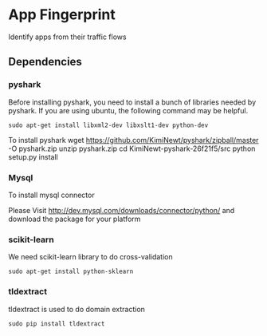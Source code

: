 # App Fingerprint
Identify apps from their traffic flows

## Dependencies

### pyshark
Before installing pyshark, you need to install a bunch of libraries needed by pyshark. If you are using ubuntu, the following command may be helpful.

	sudo apt-get install libxml2-dev libxslt1-dev python-dev
	
To install pyshark
wget https://github.com/KimiNewt/pyshark/zipball/master -O pyshark.zip
	unzip pyshark.zip
	cd KimiNewt-pyshark-26f21f5/src
	python setup.py install
	
	
	
### Mysql
To install mysql connector

Please Visit http://dev.mysql.com/downloads/connector/python/ and download the package for your platform

### scikit-learn
We need scikit-learn library to do cross-validation

```
sudo apt-get install python-sklearn
```

### tldextract
tldextract is used to do domain extraction

```
sudo pip install tldextract
```
